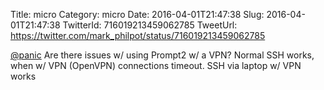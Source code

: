 Title: micro
Category: micro
Date: 2016-04-01T21:47:38
Slug: 2016-04-01T21:47:38
TwitterId: 716019213459062785
TweetUrl: https://twitter.com/mark_philpot/status/716019213459062785

[@panic](https://twitter.com/panic) Are there issues w/ using Prompt2 w/ a VPN? Normal SSH works, when w/ VPN (OpenVPN) connections timeout. SSH via laptop w/ VPN works